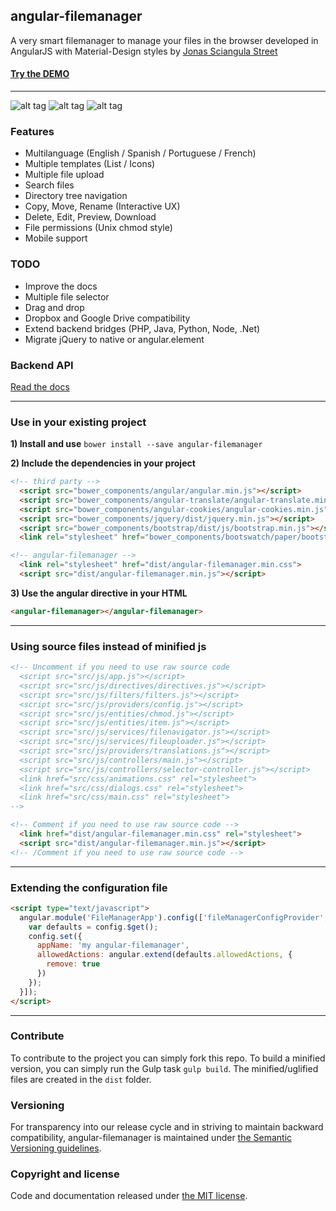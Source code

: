 ## angular-filemanager

A very smart filemanager to manage your files in the browser developed in AngularJS with Material-Design styles by [Jonas Sciangula Street](https://github.com/joni2back)

#### [Try the DEMO](http://angular-filemanager.zendelsolutions.com/)
---------
![alt tag](https://raw.githubusercontent.com/joni2back/angular-filemanager/master/screenshot1.png)
![alt tag](https://raw.githubusercontent.com/joni2back/angular-filemanager/master/screenshot2.png)
![alt tag](https://raw.githubusercontent.com/joni2back/angular-filemanager/master/screenshot3.png)

### Features
  - Multilanguage (English / Spanish / Portuguese / French)
  - Multiple templates (List / Icons)
  - Multiple file upload
  - Search files
  - Directory tree navigation
  - Copy, Move, Rename (Interactive UX)
  - Delete, Edit, Preview, Download
  - File permissions (Unix chmod style)
  - Mobile support

### TODO
  - Improve the docs
  - Multiple file selector
  - Drag and drop
  - Dropbox and Google Drive compatibility
  - Extend backend bridges (PHP, Java, Python, Node, .Net)
  - Migrate jQuery to native or angular.element

### Backend API
[Read the docs](API.md)

---------

### Use in your existing project
**1) Install and use**
```bower install --save angular-filemanager```

**2) Include the dependencies in your project**
```html
<!-- third party -->
  <script src="bower_components/angular/angular.min.js"></script>
  <script src="bower_components/angular-translate/angular-translate.min.js"></script>
  <script src="bower_components/angular-cookies/angular-cookies.min.js"></script>
  <script src="bower_components/jquery/dist/jquery.min.js"></script>
  <script src="bower_components/bootstrap/dist/js/bootstrap.min.js"></script>
  <link rel="stylesheet" href="bower_components/bootswatch/paper/bootstrap.min.css" />

<!-- angular-filemanager -->
  <link rel="stylesheet" href="dist/angular-filemanager.min.css">
  <script src="dist/angular-filemanager.min.js"></script>
```

**3) Use the angular directive in your HTML**
```html
<angular-filemanager></angular-filemanager>
```

---------

### Using source files instead of minified js
```html
<!-- Uncomment if you need to use raw source code
  <script src="src/js/app.js"></script>
  <script src="src/js/directives/directives.js"></script>
  <script src="src/js/filters/filters.js"></script>
  <script src="src/js/providers/config.js"></script>
  <script src="src/js/entities/chmod.js"></script>
  <script src="src/js/entities/item.js"></script>
  <script src="src/js/services/filenavigator.js"></script>
  <script src="src/js/services/fileuploader.js"></script>
  <script src="src/js/providers/translations.js"></script>
  <script src="src/js/controllers/main.js"></script>
  <script src="src/js/controllers/selector-controller.js"></script>
  <link href="src/css/animations.css" rel="stylesheet">
  <link href="src/css/dialogs.css" rel="stylesheet">
  <link href="src/css/main.css" rel="stylesheet">
-->

<!-- Comment if you need to use raw source code -->
  <link href="dist/angular-filemanager.min.css" rel="stylesheet">
  <script src="dist/angular-filemanager.min.js"></script>
<!-- /Comment if you need to use raw source code -->
```

---------

### Extending the configuration file
```html
<script type="text/javascript">
  angular.module('FileManagerApp').config(['fileManagerConfigProvider', function (config) {
    var defaults = config.$get();
    config.set({
      appName: 'my angular-filemanager',
      allowedActions: angular.extend(defaults.allowedActions, {
        remove: true
      })
    });
  }]);
</script>
```

---------

### Contribute
To contribute to the project you can simply fork this repo. To build a minified version, you can simply run the Gulp
task `gulp build`. The minified/uglified files are created in the `dist` folder.

### Versioning
For transparency into our release cycle and in striving to maintain backward compatibility, angular-filemanager is maintained under [the Semantic Versioning guidelines](http://semver.org/).

### Copyright and license
Code and documentation released under [the MIT license](https://github.com/joni2back/angular-filemanager/blob/master/LICENSE).
